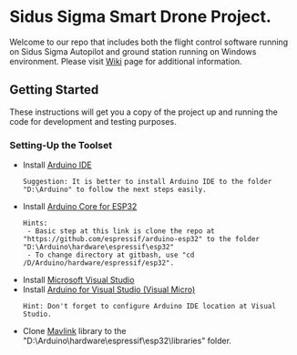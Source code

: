 # Sidus Sigma Smart Drone Project.

Welcome to our repo that includes both the flight control software running on Sidus Sigma Autopilot and ground station running on Windows environment. Please visit [Wiki](https://github.com/DevSidus/Sidus_Github/wiki) page for additional information.

## Getting Started
These instructions will get you a copy of the project up and running the code for development and testing purposes.

### Setting-Up the Toolset

* Install [Arduino IDE](https://www.arduino.cc/en/Main/Software)
  ```
  Suggestion: It is better to install Arduino IDE to the folder "D:\Arduino" to follow the next steps easily. 
  ``` 
* Install [Arduino Core for ESP32](https://github.com/espressif/arduino-esp32)
  ```
  Hints:
   - Basic step at this link is clone the repo at "https://github.com/espressif/arduino-esp32" to the folder "D:\Arduino\hardware\espressif\esp32"
   - To change directory at gitbash, use "cd /D/Arduino/hardware/espressif/esp32".
  ```
* Install [Microsoft Visual Studio](https://visualstudio.microsoft.com/)
* Install [Arduino for Visual Studio (Visual Micro)](https://www.visualmicro.com/)
  ```
  Hint: Don't forget to configure Arduino IDE location at Visual Studio. 
  ``` 
* Clone [Mavlink](https://github.com/mavlink/c_library_v2.git) library to the "D:\Arduino\hardware\espressif\esp32\libraries" folder.
